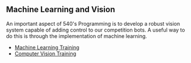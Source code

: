 ## Machine Learning and Vision
An important aspect of 540's Programming is to develop a robust vision system capable of adding control to our competition bots. A useful way to do this is through the implementation of machine learning. 
- [Machine Learning Training](https://github.com/Talon540Programming/Machine-Learning-Training)
- [Computer Vision Training](https://github.com/Talon540Programming/Computer-Vision-Training)
